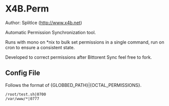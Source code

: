 X4B.Perm
========
Author: SplitIce (http://www.x4b.net)

Automatic Permission Synchronization tool.

Runs with mono on *nix to bulk set permissions in a single command, run on cron to ensure a consistent state.

Developed to correct permissions after Bittorent Sync feel free to fork.

## Config File ##
Follows the format of {GLOBBED_PATH}|{OCTAL_PERMISSIONS}.

    /root/test.sh|0700
    /var/www/*|0777